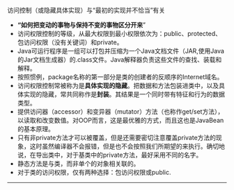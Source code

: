 访问控制（或隐藏具体实现）与“最初的实现并不恰当”有关

* **“如何把变动的事物与保持不变的事物区分开来**”
* 访问权限控制的等级，从最大权限到最小权限依次为：public、protected、包访问权限（没有关键词）和private。
* Java可运行程序是一组可以打包并压缩为一个Java文档文件（JAR,使用Java的Jar文档生成器）的.class文件。Java解释器负责这些文件的查找、装载和解释。
* 按照惯例，package名称的第一部分是类的创建者的反顺序的Internet域名。
* 访问权限控制常被称为是**具体实现的隐藏**。把数据和方法包装进类中，以及具体实现的隐藏，常共同称作是**封装**。其结果是一个同时带有特征和行为的数据类型。
* 提供访问器（accessor）和变异器（mutator）方法（也称作get/set方法），以读取和改变数值。对OOP而言，这是最优雅的方式，而且这也是JavaBean的基本原理。
* 只有非private方法才可以被覆盖，但是还需要密切注意覆盖private方法的现象，这时虽然编译器不会报错，但是也不会按照我们所期望的来执行。确切地说，在导出类中，对于基类中的private方法，最好采用不同的名字。
* 静态方法是与类，而非单个的对象相关联的。
* 对于类的访问权限，仅有两种选择：包访问权限或public.

---

